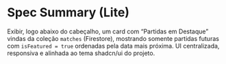 # Spec Summary (Lite)

Exibir, logo abaixo do cabeçalho, um card com “Partidas em Destaque” vindas da coleção `matches` (Firestore), mostrando somente partidas futuras com `isFeatured = true` ordenadas pela data mais próxima. UI centralizada, responsiva e alinhada ao tema shadcn/ui do projeto.



